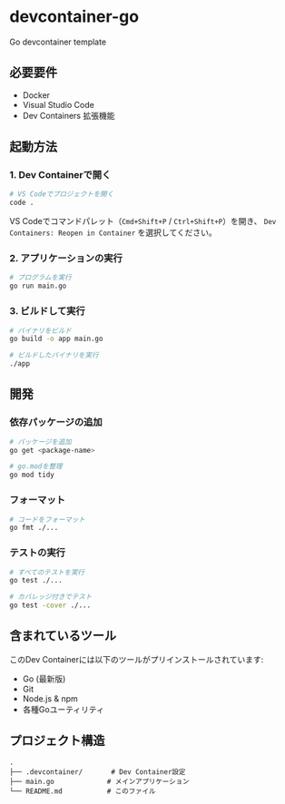 # devcontainer-go

Go devcontainer template

## 必要要件

- Docker
- Visual Studio Code
- Dev Containers 拡張機能

## 起動方法

### 1. Dev Containerで開く

```bash
# VS Codeでプロジェクトを開く
code .
```

VS Codeでコマンドパレット（`Cmd+Shift+P` / `Ctrl+Shift+P`）を開き、
`Dev Containers: Reopen in Container` を選択してください。

### 2. アプリケーションの実行

```bash
# プログラムを実行
go run main.go
```

### 3. ビルドして実行

```bash
# バイナリをビルド
go build -o app main.go

# ビルドしたバイナリを実行
./app
```

## 開発

### 依存パッケージの追加

```bash
# パッケージを追加
go get <package-name>

# go.modを整理
go mod tidy
```

### フォーマット

```bash
# コードをフォーマット
go fmt ./...
```

### テストの実行

```bash
# すべてのテストを実行
go test ./...

# カバレッジ付きでテスト
go test -cover ./...
```

## 含まれているツール

このDev Containerには以下のツールがプリインストールされています:

- Go (最新版)
- Git
- Node.js & npm
- 各種Goユーティリティ

## プロジェクト構造

```
.
├── .devcontainer/       # Dev Container設定
├── main.go             # メインアプリケーション
└── README.md           # このファイル
```
